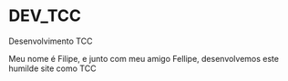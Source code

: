 # DEV_TCC
Desenvolvimento TCC

Meu nome é Filipe, e junto com meu amigo Fellipe, desenvolvemos este humilde site como TCC

